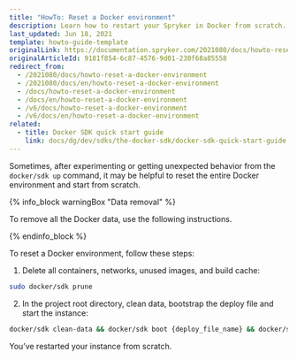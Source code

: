 ```yaml
---
title: "HowTo: Reset a Docker environment"
description: Learn how to restart your Spryker in Docker from scratch.
last_updated: Jun 18, 2021
template: howto-guide-template
originalLink: https://documentation.spryker.com/2021080/docs/howto-reset-a-docker-environment
originalArticleId: 9181f854-6c87-4576-9d01-230f68a85558
redirect_from:
  - /2021080/docs/howto-reset-a-docker-environment
  - /2021080/docs/en/howto-reset-a-docker-environment
  - /docs/howto-reset-a-docker-environment
  - /docs/en/howto-reset-a-docker-environment
  - /v6/docs/howto-reset-a-docker-environment
  - /v6/docs/en/howto-reset-a-docker-environment
related:
  - title: Docker SDK quick start guide
    link: docs/dg/dev/sdks/the-docker-sdk/docker-sdk-quick-start-guide.html
---
```


Sometimes, after experimenting or getting unexpected behavior from the `docker/sdk up` command, it may be helpful to reset the entire Docker environment and start from scratch.

{% info_block warningBox "Data removal" %}

To remove all the Docker data, use the following instructions.

{% endinfo_block %}

To reset a Docker environment, follow these steps:

1. Delete all containers, networks, unused images, and build cache:

```bash
sudo docker/sdk prune
```

2. In the project root directory, clean data, bootstrap the deploy file and start the instance:

```bash
docker/sdk clean-data && docker/sdk boot {deploy_file_name} && docker/sdk up
```

You’ve restarted your instance from scratch.
